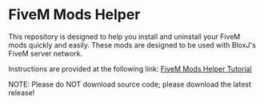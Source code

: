 # FiveM Mods Helper
This repository is designed to help you install and uninstall your FiveM mods quickly and easily. These mods are designed to be used with BloxJ's FiveM server network.

Instructions are provided at the following link: [FiveM Mods Helper Tutorial](https://youtu.be/vOXPy3oavC4)

NOTE: Please do NOT download source code; please download the latest release!
